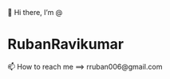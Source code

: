 <div>
   <div> 
     <span> 👋 Hi there, I’m @ <h1> RubanRavikumar </h1> </span>
   </div>
   <div> 
     📫 How to reach me ==> <span> rruban006@gmail.com </span>
   </div>
</div>
